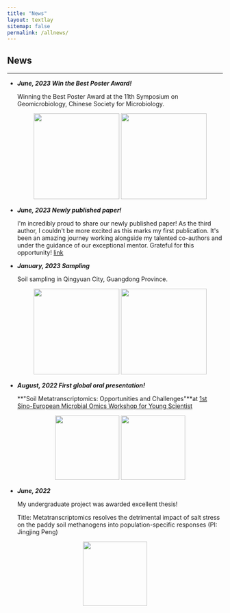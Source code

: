 ```yaml
---
title: "News"
layout: textlay
sitemap: false
permalink: /allnews/
---
```


## News

------

<div class="jumbotron">
<div class="col-md-12 col-sm-12">

- ***June, 2023 Win the Best Poster Award!***

  Winning the Best Poster Award at the 11th Symposium on Geomicrobiology, Chinese Society for Microbiology.
    <center>
  <img src="{{ site.url }}{{ site.baseurl }}/images/event1.jpg" height="200"/> 
  <img src="{{ site.url }}{{ site.baseurl }}/images/event2.jpg" height="200"/> 
  
  

</div>
</div>

<div class="jumbotron">
<div class="col-md-12 col-sm-12">

- ***June, 2023 Newly published paper!***

  I'm incredibly proud to share our newly published paper! As the third author, I couldn't be more excited as this marks my first publication. It's been an amazing journey working alongside my talented co-authors and under the guidance of our exceptional mentor. Grateful for this opportunity! [link](https://doi.org/10.1016/j.scitotenv.2023.164221)

</div>
</div>

<div class="jumbotron">
<div class="col-md-12 col-sm-12">

- ***January, 2023 Sampling***

  Soil sampling in Qingyuan City, Guangdong Province.

  <center>
  <img src="{{ site.url }}{{ site.baseurl }}/images/202301soilsampling1.jpg" height="200"/> 
  <img src="{{ site.url }}{{ site.baseurl }}/images/202301soilsampling2.jpg" height="200"/> 
</div>
</div>

<div class="jumbotron">
<div class="col-md-12 col-sm-12">

- ***August, 2022 First global oral presentation!***

  **"Soil Metatranscriptomics: Opportunities and Challenges"**at [1st Sino-European Microbial Omics Workshop for Young Scientist](https://zihuan.cau.edu.cn/art/2022/7/30/art_24818_874863.html)

  <center>
  <img src="{{ site.url }}{{ site.baseurl }}/images/202207shot.png" height="150"/>
  <img src="{{ site.url }}{{ site.baseurl }}/images/202207new.png" height="150"/> 

</div>
</div>


<div class="jumbotron">
<div class="col-md-12 col-sm-12">

- ***June, 2022***

  My undergraduate project was awarded excellent thesis!
  
  Title: Metatranscriptomics resolves the detrimental impact of salt stress on the paddy soil methanogens into population-specific responses (PI: Jingjing Peng)

<center>
  <img src="{{ site.url }}{{ site.baseurl }}/images/2022graduate2.jpg" height="150"/>
</center>
